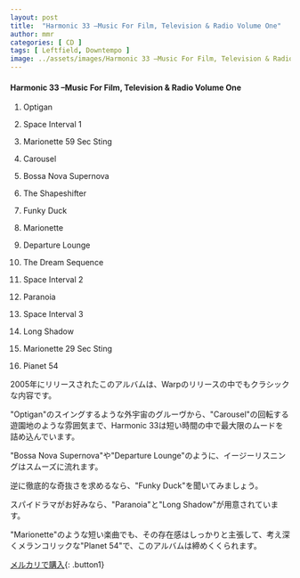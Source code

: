 ```yaml
---
layout: post
title:  "Harmonic 33 –Music For Film, Television & Radio Volume One"
author: mmr
categories: [ CD ]
tags: [ Leftfield, Downtempo ]
image: ../assets/images/Harmonic 33 –Music For Film, Television & Radio Volume One.jpg
---
```


#### Harmonic 33 –Music For Film, Television & Radio Volume One

1. Optigan

2. Space Interval 1

3. Marionette 59 Sec Sting

4. Carousel

5. Bossa Nova Supernova

6. The Shapeshifter

7. Funky Duck

8. Marionette

9. Departure Lounge

10. The Dream Sequence

11. Space Interval 2

12. Paranoia

13. Space Interval 3

14. Long Shadow

15. Marionette 29 Sec Sting

16. Pianet 54

2005年にリリースされたこのアルバムは、Warpのリリースの中でもクラシックな内容です。

"Optigan"のスイングするような外宇宙のグルーヴから、"Carousel"の回転する遊園地のような雰囲気まで、Harmonic 33は短い時間の中で最大限のムードを詰め込んでいます。

"Bossa Nova Supernova"や"Departure Lounge"のように、イージーリスニングはスムーズに流れます。

逆に徹底的な奇抜さを求めるなら、"Funky Duck"を聞いてみましょう。

スパイドラマがお好みなら、"Paranoia"と"Long Shadow"が用意されています。

"Marionette"のような短い楽曲でも、その存在感はしっかりと主張して、考え深くメランコリックな"Planet 54"で、このアルバムは締めくくられます。

[メルカリで購入](https://jp.mercari.com/sell/edit/m74819615393){: .button1}
